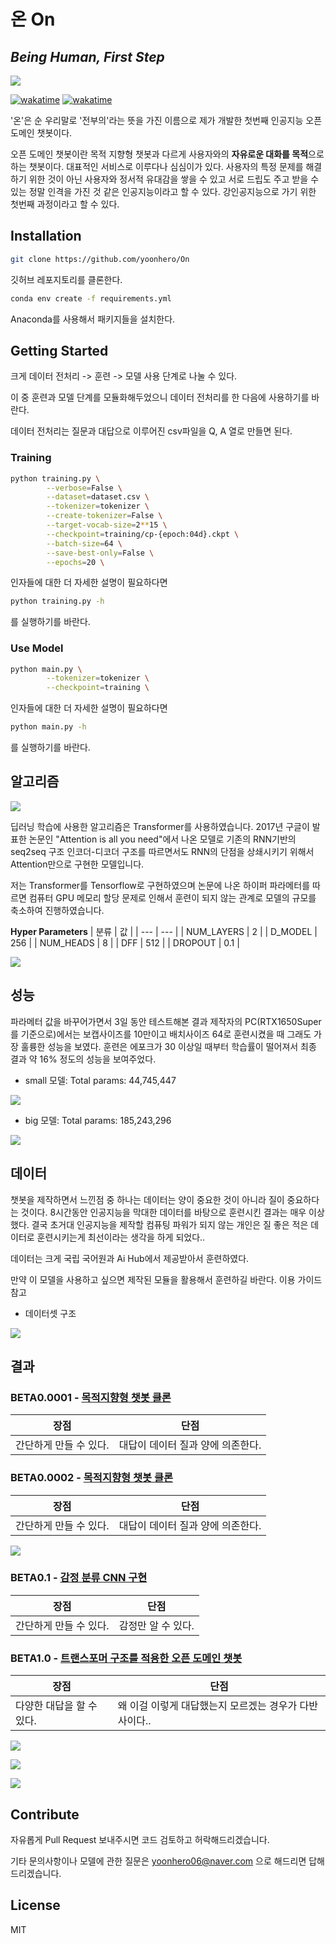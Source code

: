 # 온 On
## _Being Human, First Step_

<a href="https://www.buymeacoffee.com/yoonhero06"><img src="https://img.buymeacoffee.com/button-api/?text=Buy me a coffee&emoji=&slug=yoonhero06&button_colour=FFDD00&font_colour=000000&font_family=Cookie&outline_colour=000000&coffee_colour=ffffff" /></a>

[![wakatime](https://wakatime.com/badge/user/5f9867f2-894f-4b38-acf8-ebc89cb7f4e6/project/ee1de52b-91f2-4e26-8488-b98e71fa6379.svg)](https://wakatime.com/badge/user/5f9867f2-894f-4b38-acf8-ebc89cb7f4e6/project/ee1de52b-91f2-4e26-8488-b98e71fa6379)
[![wakatime](https://wakatime.com/badge/user/5f9867f2-894f-4b38-acf8-ebc89cb7f4e6/project/762298ee-78f8-4f11-876e-628aea912d0f.svg)](https://wakatime.com/badge/user/5f9867f2-894f-4b38-acf8-ebc89cb7f4e6/project/762298ee-78f8-4f11-876e-628aea912d0f)

'온'은 순 우리말로 '전부의'라는 뜻을 가진 이름으로 제가 개발한 첫번째 인공지능 오픈 도메인 챗봇이다.

오픈 도메인 챗봇이란 목적 지향형 챗봇과 다르게 사용자와의 <strong>자유로운 대화를 목적</strong>으로 하는 챗봇이다. 대표적인 서비스로 이루다나 심심이가 있다. 사용자의 특정 문제를 해결하기 위한 것이 아닌 사용자와 정서적 유대감을 쌓을 수 있고 서로 드립도 주고 받을 수 있는 정말 인격을 가진 것 같은 인공지능이라고 할 수 있다. 강인공지능으로 가기 위한 첫번째 과정이라고 할 수 있다.

## Installation


```bash
git clone https://github.com/yoonhero/On
```

깃허브 레포지토리를 클론한다.

```bash
conda env create -f requirements.yml 
```

Anaconda를 사용해서 패키지들을 설치한다.

## Getting Started

크게 데이터 전처리 -> 훈련 -> 모델 사용 단계로 나눌 수 있다.

이 중 훈련과 모델 단계를 모듈화해두었으니 데이터 전처리를 한 다음에 사용하기를 바란다.

데이터 전처리는 질문과 대답으로 이루어진 csv파일을 Q, A  열로 만들면 된다.

### Training

```bash
python training.py \
        --verbose=False \
        --dataset=dataset.csv \
        --tokenizer=tokenizer \
        --create-tokenizer=False \
        --target-vocab-size=2**15 \
        --checkpoint=training/cp-{epoch:04d}.ckpt \
        --batch-size=64 \
        --save-best-only=False \
        --epochs=20 \
```

인자들에 대한 더 자세한 설명이 필요하다면

```bash
python training.py -h
```

를 실행하기를 바란다.


### Use Model

```bash
python main.py \
        --tokenizer=tokenizer \
        --checkpoint=training \
```

인자들에 대한 더 자세한 설명이 필요하다면

```bash
python main.py -h
```

를 실행하기를 바란다.




## 알고리즘

![](https://github.com/yoonhero/On/blob/master/images/transform_structure.png?raw=true)

딥러닝 학습에 사용한 알고리즘은 Transformer를 사용하였습니다. 2017년 구글이 발표한 논문인 "Attention is all you need"에서 나온 모델로 기존의 RNN기반의 seq2seq 구조 인코더-디코더 구조를 따르면서도 RNN의 단점을 상쇄시키기 위해서 Attention만으로 구현한 모델입니다. 

저는 Transformer를 Tensorflow로 구현하였으며 논문에 나온 하이퍼 파라메터를 따르면 컴퓨터 GPU 메모리 할당 문제로 인해서 훈련이 되지 않는 관계로 모델의 규모를 축소하여 진행하였습니다.




<strong>Hyper Parameters</strong> 
| 분류 | 값 |
| --- | --- |
| NUM_LAYERS | 2 |
| D_MODEL | 256 |
| NUM_HEADS | 8 |
| DFF | 512 |
| DROPOUT | 0.1 |

![](https://github.com/yoonhero/On/blob/master/images/study_transformer.jpg?raw=true)


## 성능

파라메터 값을 바꾸어가면서 3일 동안 테스트해본 결과 제작자의 PC(RTX1650Super 를 기준으로)에서는 보캡사이즈를 10만이고 배치사이즈 64로 훈련시켰을 때 그래도 가장 훌륭한 성능을 보였다. 훈련은 에포크가 30 이상일 때부터 학습률이 떨어져서 최종 결과 약 16% 정도의 성능을 보여주었다. 

* small 모델: Total params: 44,745,447

![](https://github.com/yoonhero/On/blob/master/images/small.jpg?raw=true)

* big 모델: Total params: 185,243,296

![](https://github.com/yoonhero/On/blob/master/images/big.jpg?raw=true)

## 데이터

챗봇을 제작하면서 느낀점 중 하나는 데이터는 양이 중요한 것이 아니라 질이 중요하다는 것이다. 8시간동안 인공지능을 막대한 데이터를 바탕으로 훈련시킨 결과는 매우 이상했다. 결국 초거대 인공지능을 제작할 컴퓨팅 파워가 되지 않는 개인은 질 좋은 적은 데이터로 훈련시키는게 최선이라는 생각을 하게 되었다.. 

데이터는 크게 국립 국어원과 Ai Hub에서 제공받아서 훈련하였다.

만약 이 모델을 사용하고 싶으면 제작된 모듈을 활용해서 훈련하길 바란다. 이용 가이드 참고

* 데이터셋 구조
  
![](https://github.com/yoonhero/On/blob/master/images/dataset_structure.png?raw=true)


## 결과

### BETA0.0001 - [목적지향형 챗봇 클론](https://github.com/yoonhero/On/blob/master/practices/train.py)

| 장점 | 단점 |
| --- | --- |
| 간단하게 만들 수 있다. | 대답이 데이터 질과 양에 의존한다. |


### BETA0.0002 - [목적지향형 챗봇 클론](https://github.com/yoonhero/On/blob/master/practices/train.py)

| 장점 | 단점 |
| --- | --- |
| 간단하게 만들 수 있다. | 대답이 데이터 질과 양에 의존한다. |

![](https://github.com/yoonhero/On/blob/master/images/beta02.jpg?raw=true)


### BETA0.1 - [감정 분류 CNN 구현](https://github.com/yoonhero/On/blob/master/practices/cnn_sentiment.py)

| 장점 | 단점 |
| --- | --- |
| 간단하게 만들 수 있다. | 감정만 알 수 있다. |


### BETA1.0 - [트랜스포머 구조를 적용한 오픈 도메인 챗봇](https://github.com/yoonhero/On/blob/master/training.py)

| 장점 | 단점 |
| --- | --- |
| 다양한 대답을 할 수 있다. | 왜 이걸 이렇게 대답했는지 모르겠는 경우가 다반사이다.. |

![](https://github.com/yoonhero/On/blob/master/images/isanghe.jpg?raw=true)

![](https://github.com/yoonhero/On/blob/master/images/answer1.JPG?raw=true)

![](https://github.com/yoonhero/On/blob/master/images/answer2.JPG?raw=true)


## Contribute

자유롭게 Pull Request 보내주시면 코드 검토하고 허락해드리겠습니다.

기타 문의사항이나 모델에 관한 질문은 yoonhero06@naver.com 으로 해드리면 답해드리겠습니다.


## License

MIT